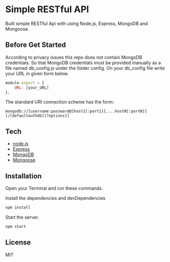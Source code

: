 # Simple RESTful API
Built simple RESTful Api with using Node.js, Express, MongoDB and Mongoose.

## Before Get Started
According to privacy issues this repo does not contain MongoDB credentials. So that MongoDB credentials must be provided manually as a file named db_config.js under the folder config. On your db_config file write your URL in given form below.
```js
module.export = {
    URL: [your_URL]
};
```
The standard URI connection scheme has the form:
```
mongodb://[username:password@]host1[:port1][,...hostN[:portN]][/[defaultauthdb][?options]]
```
## Tech
- [node.js](https://nodejs.org/)
- [Express](https://expressjs.com/)
- [MongoDB](https://www.mongodb.com/) 
- [Mongoose](https://mongoosejs.com/)

## Installation
Open your Terminal and run these commands.

Install the dependencies and devDependencies 
```bash
npm install
```
Start the server.
```bash
npm start
```

## License

MIT



